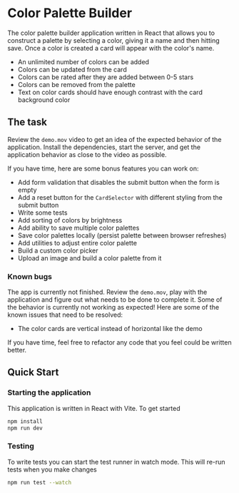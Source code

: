 # Color Palette Builder

The color palette builder application written in React that allows you to
construct a palette by selecting a color, giving it a name and then hitting
save. Once a color is created a card will appear with the color's name.

- An unlimited number of colors can be added
- Colors can be updated from the card
- Colors can be rated after they are added between 0-5 stars
- Colors can be removed from the palette
- Text on color cards should have enough contrast with the card background color

## The task

Review the `demo.mov` video to get an idea of the expected behavior of the
application. Install the dependencies, start the server, and get the application
behavior as close to the video as possible.

If you have time, here are some bonus features you can work on:

- Add form validation that disables the submit button when the form is empty
- Add a reset button for the `CardSelector` with different styling from the
  submit button
- Write some tests
- Add sorting of colors by brightness
- Add ability to save multiple color palettes
- Save color palettes locally (persist palette between browser refreshes)
- Add utilities to adjust entire color palette
- Build a custom color picker
- Upload an image and build a color palette from it

### Known bugs

The app is currently not finished. Review the `demo.mov`, play with the
application and figure out what needs to be done to complete it. Some of the
behavior is currently not working as expected! Here are some of the known issues
that need to be resolved:

- The color cards are vertical instead of horizontal like the demo

If you have time, feel free to refactor any code that you feel could be written
better.

## Quick Start

### Starting the application

This application is written in React with Vite. To get started

```bash
npm install
npm run dev
```

### Testing

To write tests you can start the test runner in watch mode. This will re-run
tests when you make changes

```bash
npm run test --watch
```
